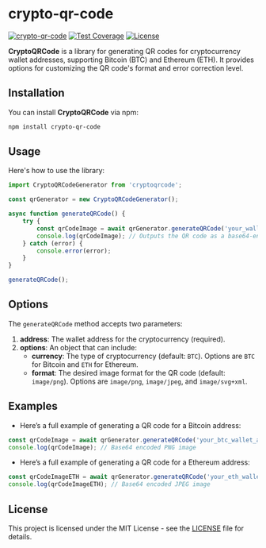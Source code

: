 # crypto-qr-code

[![crypto-qr-code](https://img.shields.io/badge/version-1.0.0-blue.svg)](https://www.npmjs.com/package/cryptoqrcode)
[![Test Coverage](https://img.shields.io/coveralls/github/dsundeep/crypto-qr-code.svg)](https://coveralls.io/github/dsundeep/crypto-qr-code)
[![License](https://img.shields.io/badge/license-MIT-brightgreen.svg)](LICENSE)

**CryptoQRCode** is a library for generating QR codes for cryptocurrency wallet addresses, supporting Bitcoin (BTC) and Ethereum (ETH). It provides options for customizing the QR code's format and error correction level.

## Installation

You can install **CryptoQRCode** via npm:

```bash
npm install crypto-qr-code
```

## Usage

Here's how to use the library:

```typescript
import CryptoQRCodeGenerator from 'cryptoqrcode';

const qrGenerator = new CryptoQRCodeGenerator();

async function generateQRCode() {
    try {
        const qrCodeImage = await qrGenerator.generateQRCode('your_wallet_address', { currency: 'BTC' });
        console.log(qrCodeImage); // Outputs the QR code as a base64-encoded image
    } catch (error) {
        console.error(error);
    }
}

generateQRCode();
```

## Options

The `generateQRCode` method accepts two parameters:

1. **address**: The wallet address for the cryptocurrency (required).
2. **options**: An object that can include:
   - **currency**: The type of cryptocurrency (default: `BTC`). Options are `BTC` for Bitcoin and `ETH` for Ethereum.
   - **format**: The desired image format for the QR code (default: `image/png`). Options are `image/png`, `image/jpeg`, and `image/svg+xml`.

## Examples

- Here’s a full example of generating a QR code for a Bitcoin address:

```typescript
const qrCodeImage = await qrGenerator.generateQRCode('your_btc_wallet_address', { currency: 'BTC', format: 'image/png' });
console.log(qrCodeImage); // Base64 encoded PNG image
```

- Here’s a full example of generating a QR code for a Ethereum address:

```typescript
const qrCodeImageETH = await qrGenerator.generateQRCode('your_eth_wallet_address', { currency: 'ETH', format: 'image/jpeg' });
console.log(qrCodeImageETH); // Base64 encoded JPEG image
```

## License

This project is licensed under the MIT License - see the [LICENSE](LICENSE) file for details.
